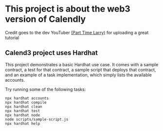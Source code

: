 # This project is about the web3 version of Calendly
Credit goes to the dev YouTuber [(Part Time Larry)](https://www.youtube.com/channel/UCY2ifv8iH1Dsgjrz-h3lWLQ) for uploading a great tutorial


## Calend3 project uses Hardhat

This project demonstrates a basic Hardhat use case. It comes with a sample contract, a test for that contract, a sample script that deploys that contract, and an example of a task implementation, which simply lists the available accounts.

Try running some of the following tasks:

```shell
npx hardhat accounts
npx hardhat compile
npx hardhat clean
npx hardhat test
npx hardhat node
node scripts/sample-script.js
npx hardhat help
```
